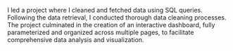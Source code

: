 I led a project where I cleaned and fetched data using SQL queries. Following the data retrieval, I conducted thorough data cleaning processes. The project culminated in the creation of an interactive dashboard, fully parameterized and organized across multiple pages, to facilitate comprehensive data analysis and visualization.
